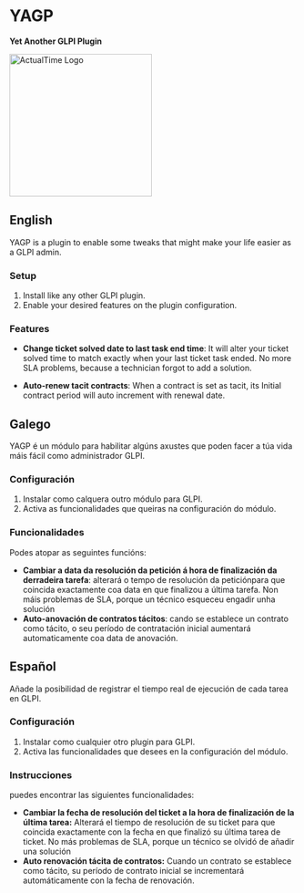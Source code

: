 # YAGP

**Yet Another GLPI Plugin**

<img src="https://raw.githubusercontent.com/ticgal/yagp/multimedia/yagp.png)" alt="ActualTime Logo" height="250px" width="250px" class="js-lazy-loaded">

## English
YAGP is a plugin to enable some tweaks that might make your life easier as a GLPI admin.
### Setup
1. Install like any other GLPI plugin.
2. Enable your desired features on the plugin configuration.

### Features

- **Change ticket solved date to last task end time**: It will alter your ticket solved time to match exactly when your last ticket task ended. No more SLA problems, because a technician forgot to add a solution.

- **Auto-renew tacit contracts**: When a contract is set as tacit, its Initial contract period will auto increment with renewal date.

  

## Galego

YAGP é un módulo para habilitar algúns axustes que poden facer a túa vida máis fácil como administrador GLPI.

### Configuración

1. Instalar como calquera outro módulo para GLPI.
2. Activa as funcionalidades que queiras na configuración do módulo.

### Funcionalidades

Podes atopar as seguintes funcións:

- **Cambiar a data da resolución da petición á hora de finalización da derradeira tarefa**: alterará o tempo de resolución da peticiónpara que coincida exactamente coa data en que finalizou a última tarefa. Non máis problemas de SLA, porque un técnico esqueceu engadir unha solución
- **Auto-anovación de contratos tácitos**: cando se establece un contrato como tácito, o seu período de contratación inicial aumentará automaticamente coa data de anovación.

## Español
Añade la posibilidad de registrar el tiempo real de ejecución de cada tarea en GLPI.
### Configuración
1. Instalar como cualquier otro plugin para GLPI. 
2. Activa las funcionalidades que desees en la configuración del módulo.

### Instrucciones
puedes encontrar las siguientes funcionalidades:

- **Cambiar la fecha de resolución del ticket a la hora de finalización de la última tarea:** Alterará el tiempo de resolución de su ticket para que coincida exactamente con la fecha en que finalizó su última tarea de ticket. No más problemas de SLA, porque un técnico se olvidó de añadir una solución
- **Auto renovación tácita de contratos:** Cuando un contrato se establece como tácito, su período de contrato inicial se incrementará automáticamente con la fecha de renovación.